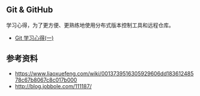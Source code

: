 ## Git & GitHub

学习心得，为了更方便、更熟练地使用分布式版本控制工具和远程仓库。

* [Git 学习心得(一)](https://github.com/steveLauwh/Git-GitHub/edit/master/Git%E5%AD%A6%E4%B9%A0%E5%BF%83%E5%BE%97(%E4%B8%80).md)

## 参考资料

* https://www.liaoxuefeng.com/wiki/0013739516305929606dd18361248578c67b8067c8c017b000
* http://blog.jobbole.com/111187/
